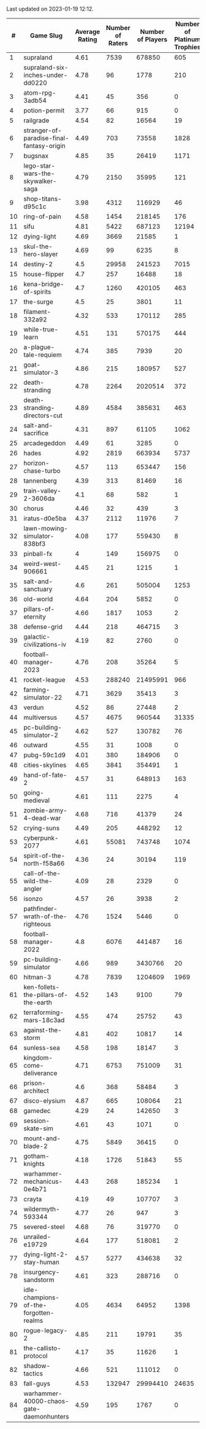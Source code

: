 Last updated on 2023-01-19 12:12.


|#|Game Slug|Average Rating|Number of Raters|Number of Players|Number of Platinum Trophies|Max Rarity (%)|
|---|---|---|---|---|---|---|
|1|supraland|4.61|7539|678850|605|99|
|2|supraland-six-inches-under-dd0220|4.78|96|1778|210|99|
|3|atom-rpg-3adb54|4.41|45|356|0|98|
|4|potion-permit|3.77|66|915|0|98|
|5|railgrade|4.54|82|16564|19|98|
|6|stranger-of-paradise-final-fantasy-origin|4.49|703|73558|1828|98|
|7|bugsnax|4.85|35|26419|1171|97|
|8|lego-star-wars-the-skywalker-saga|4.79|2150|35995|121|97|
|9|shop-titans-d95c1c|3.98|4312|116929|46|97|
|10|ring-of-pain|4.58|1454|218145|176|96|
|11|sifu|4.81|5422|687123|12194|96|
|12|dying-light|4.69|3669|21585|1|95|
|13|skul-the-hero-slayer|4.69|99|6235|8|95|
|14|destiny-2|4.5|29958|241523|7015|94|
|15|house-flipper|4.7|257|16488|18|94|
|16|kena-bridge-of-spirits|4.7|1260|420105|463|94|
|17|the-surge|4.5|25|3801|11|94|
|18|filament-332a92|4.32|533|170112|285|93|
|19|while-true-learn|4.51|131|570175|444|93|
|20|a-plague-tale-requiem|4.74|385|7939|20|92|
|21|goat-simulator-3|4.86|215|180957|527|92|
|22|death-stranding|4.78|2264|2020514|372|91|
|23|death-stranding-directors-cut|4.89|4584|385631|463|91|
|24|salt-and-sacrifice|4.31|897|61105|1062|91|
|25|arcadegeddon|4.49|61|3285|0|90|
|26|hades|4.92|2819|663934|5737|89|
|27|horizon-chase-turbo|4.57|113|653447|156|88|
|28|tannenberg|4.39|313|81469|16|88|
|29|train-valley-2-3606da|4.1|68|582|1|88|
|30|chorus|4.46|32|439|3|86|
|31|iratus-d0e5ba|4.37|2112|11976|7|85|
|32|lawn-mowing-simulator-838bf3|4.08|177|559430|8|85|
|33|pinball-fx|4|149|156975|0|85|
|34|weird-west-906661|4.45|21|1215|1|85|
|35|salt-and-sanctuary|4.6|261|505004|1253|83|
|36|old-world|4.64|204|5852|0|82|
|37|pillars-of-eternity|4.66|1817|1053|2|81|
|38|defense-grid|4.44|218|464715|3|80|
|39|galactic-civilizations-iv|4.19|82|2760|0|80|
|40|football-manager-2023|4.76|208|35264|5|79|
|41|rocket-league|4.53|288240|21495991|966|78|
|42|farming-simulator-22|4.71|3629|35413|3|77|
|43|verdun|4.52|86|27448|2|76|
|44|multiversus|4.57|4675|960544|31335|75|
|45|pc-building-simulator-2|4.62|527|130782|76|75|
|46|outward|4.55|31|1008|0|73|
|47|pubg-59c1d9|4.01|380|184906|0|73|
|48|cities-skylines|4.65|3841|354491|1|72|
|49|hand-of-fate-2|4.57|31|648913|163|72|
|50|going-medieval|4.61|111|2275|4|67|
|51|zombie-army-4-dead-war|4.68|716|41379|24|67|
|52|crying-suns|4.49|205|448292|12|66|
|53|cyberpunk-2077|4.61|55081|743748|1074|65|
|54|spirit-of-the-north-f58a66|4.36|24|30194|119|65|
|55|call-of-the-wild-the-angler|4.09|28|2329|0|62|
|56|isonzo|4.57|26|3938|2|57|
|57|pathfinder-wrath-of-the-righteous|4.76|1524|5446|0|50|
|58|football-manager-2022|4.8|6076|441487|16|49|
|59|pc-building-simulator|4.66|989|3430766|20|48|
|60|hitman-3|4.78|7839|1204609|1969|47|
|61|ken-follets-the-pillars-of-the-earth|4.52|143|9100|79|45|
|62|terraforming-mars-18c3ad|4.55|474|25752|43|44|
|63|against-the-storm|4.81|402|10817|14|37|
|64|sunless-sea|4.58|198|18147|3|36|
|65|kingdom-come-deliverance|4.71|6753|751009|31|30|
|66|prison-architect|4.6|368|58484|3|29|
|67|disco-elysium|4.87|665|108064|21|28|
|68|gamedec|4.29|24|142650|3|27|
|69|session-skate-sim|4.61|43|1071|0|27|
|70|mount-and-blade-2|4.75|5849|36415|0|26|
|71|gotham-knights|4.18|1726|51843|55|25|
|72|warhammer-mechanicus-0e4b71|4.43|268|185234|1|25|
|73|crayta|4.19|49|107707|3|23|
|74|wildermyth-593344|4.77|26|947|3|17|
|75|severed-steel|4.68|76|319770|0|14|
|76|unrailed-e19729|4.64|177|518081|2|9|
|77|dying-light-2-stay-human|4.57|5277|434638|32|6|
|78|insurgency-sandstorm|4.61|323|288716|0|5|
|79|idle-champions-of-the-forgotten-realms|4.05|4634|64952|1398|4|
|80|rogue-legacy-2|4.85|211|19791|35|3|
|81|the-callisto-protocol|4.17|35|11626|1|3|
|82|shadow-tactics|4.66|521|111012|0|1|
|83|fall-guys|4.53|132947|29994410|24635|0.7|
|84|warhammer-40000-chaos-gate-daemonhunters|4.59|195|1767|0|0.6|
